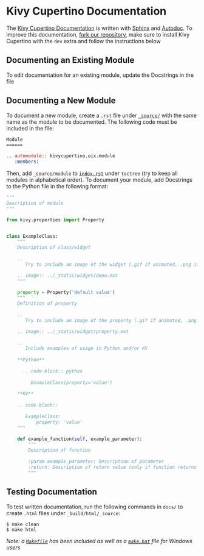 # Kivy Cupertino Documentation

The [Kivy Cupertino Documentation](https://kivy-cupertino.rtfd.io) is written with
[Sphinx](https://www.sphinx-doc.org/en/master/) and
[Autodoc](https://www.sphinx-doc.org/en/master/usage/extensions/autodoc.html).
To improve this documentation, [fork our repository](https://github.com/cmdvmd/kivy-cupertino/fork), make sure to
install Kivy Cupertino with the `dev` extra and follow the instructions below

## Documenting an Existing Module

To edit documentation for an existing module, update the Docstrings in the file

## Documenting a New Module

To document a new module, create a `.rst` file under [`_source/`](_source) with the same name as the module to be
documented. The following code must be included in the file:

```rst
Module
======

.. automodule:: kivycupertino.uix.module
   :members:
```

Then, add `_source/module` to [`index.rst`](index.rst) under `toctree` (try to keep all modules in alphabetical order).
To document your module, add Docstrings to the Python file in the following format:

```python
"""
Description of module
"""

from kivy.properties import Property


class ExampleClass:
    """
    Description of class/widget
    
    ..
       Try to include an image of the widget (.gif if animated, .png if still)

    .. image:: ../_static/widget/demo.ext
    """

    property = Property('default value')
    """
    Definition of property
    
    ..
       Try to include an image of the property (.gif if animated, .png if still)

    .. image:: ../_static/widget/property.ext
    
    ..
       Include examples of usage in Python and/or KV
    
    **Python**
    
      .. code-block:: python
      
         ExampleClass(property='value')
     
    **KV**
    
    .. code-block::
    
       ExampleClass:
           property: 'value'
    """

    def example_function(self, example_parameter):
        """
        Description of function
        
        :param example_parameter: Description of parameter
        :return: Description of return value (only if function returns a value)
        """
```

## Testing Documentation

To test written documentation, run the following commands in `docs/` to create `.html` files
under `_build/html/_source`:

```shell
$ make clean
$ make html
```

_Note: a [`Makefile`](Makefile) has been included as well as a [`make.bat`](make.bat) file for Windows users_
